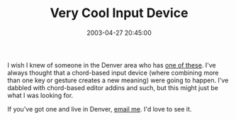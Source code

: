 ﻿---
layout: post
title: "Very Cool Input Device"
comments: false
date: 2003-04-27 20:45:00
categories:
 - Technology
subtext-id: ab306b3d-3862-434d-b4ff-bbd3b46c3ab6
alias: /blog/Very-Cool-Input-Device.aspx
---


I wish I knew of someone in the Denver area who has [one of these](http://www.fingerworks.com/igesture.html). I've always thought that a chord-based input device (where combining more than one key or gesture creates a new meaning) were going to happen. I've dabbled with chord-based editor addins and such, but this might just be what I was looking for.

If you've got one and live in Denver, [email me](mailto:peter@provost.org). I'd love to see it.
